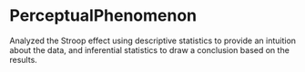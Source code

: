 # PerceptualPhenomenon
Analyzed the Stroop effect using descriptive statistics to provide an intuition about the data, and inferential statistics to draw a conclusion based on the results.
